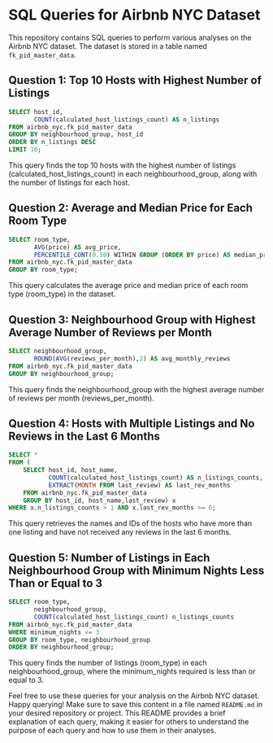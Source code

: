 # SQL Queries for Airbnb NYC Dataset

This repository contains SQL queries to perform various analyses on the Airbnb NYC dataset. The dataset is stored in a table named `fk_pid_master_data`.

## Question 1: Top 10 Hosts with Highest Number of Listings

```sql
SELECT host_id, 
       COUNT(calculated_host_listings_count) AS n_listings
FROM airbnb_nyc.fk_pid_master_data
GROUP BY neighbourhood_group, host_id
ORDER BY n_listings DESC
LIMIT 10;
```

This query finds the top 10 hosts with the highest number of listings (calculated_host_listings_count) in each neighbourhood_group, along with the number of listings for each host.

## Question 2: Average and Median Price for Each Room Type

```sql
SELECT room_type, 
       AVG(price) AS avg_price,
	   PERCENTILE_CONT(0.50) WITHIN GROUP (ORDER BY price) AS median_price
FROM airbnb_nyc.fk_pid_master_data
GROUP BY room_type;
```
This query calculates the average price and median price of each room type (room_type) in the dataset.

## Question 3: Neighbourhood Group with Highest Average Number of Reviews per Month

```sql
SELECT neighbourhood_group,
       ROUND(AVG(reviews_per_month),2) AS avg_monthly_reviews
FROM airbnb_nyc.fk_pid_master_data
GROUP BY neighbourhood_group;
```

This query finds the neighbourhood_group with the highest average number of reviews per month (reviews_per_month).


## Question 4: Hosts with Multiple Listings and No Reviews in the Last 6 Months

```sql
SELECT * 
FROM (
	SELECT host_id, host_name,
		   COUNT(calculated_host_listings_count) AS n_listings_counts,
		   EXTRACT(MONTH FROM last_review) AS last_rev_months
	FROM airbnb_nyc.fk_pid_master_data
	GROUP BY host_id, host_name,last_review) x
WHERE x.n_listings_counts > 1 AND x.last_rev_months >= 6;
```

This query retrieves the names and IDs of the hosts who have more than one listing and have not received any reviews in the last 6 months.

## Question 5: Number of Listings in Each Neighbourhood Group with Minimum Nights Less Than or Equal to 3

```sql
SELECT room_type,
       neighbourhood_group,
	   COUNT(calculated_host_listings_count) n_listings_counts
FROM airbnb_nyc.fk_pid_master_data
WHERE minimum_nights <= 3
GROUP BY room_type, neighbourhood_group
ORDER BY neighbourhood_group;
```

This query finds the number of listings (room_type) in each neighbourhood_group, where the minimum_nights required is less than or equal to 3.

Feel free to use these queries for your analysis on the Airbnb NYC dataset. Happy querying!
Make sure to save this content in a file named `README.md` in your desired repository or project. 
This README provides a brief explanation of each query, making it easier for others to understand the purpose of each query and how to use them in their analyses.



























